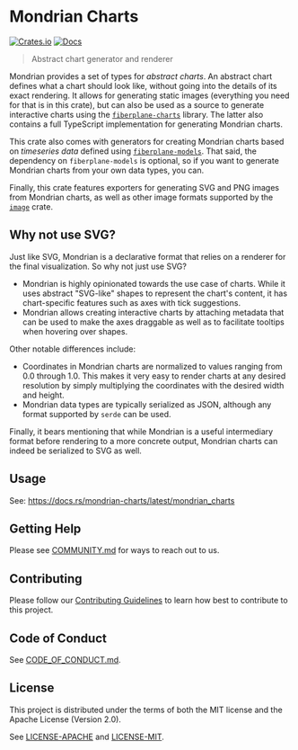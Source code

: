 # Mondrian Charts

[![Crates.io](https://img.shields.io/crates/v/mondrian-charts.svg)](https://crates.io/crates/mondrian-charts) [![Docs](https://docs.rs/mondrian-charts/badge.svg)](https://docs.rs/mondrian-charts)

> Abstract chart generator and renderer

Mondrian provides a set of types for *abstract charts*. An abstract chart
defines what a chart should look like, without going into the details of its
exact rendering. It allows for generating static images (everything you need for
that is in this crate), but can also be used as a source to generate interactive
charts using the
[`fiberplane-charts`](https://www.npmjs.com/package/@fiberplane/fiberplane-charts)
library. The latter also contains a full TypeScript implementation for
generating Mondrian charts.

This crate also comes with generators for creating Mondrian charts based on
*timeseries data* defined using
[`fiberplane-models`](https://crates.io/crates/fiberplane-models). That said,
the dependency on `fiberplane-models` is optional, so if you want to generate
Mondrian charts from your own data types, you can.

Finally, this crate features exporters for generating SVG and PNG images from
Mondrian charts, as well as other image formats supported by the
[`image`](https://crates.io/crates/image) crate.

## Why not use SVG?

Just like SVG, Mondrian is a declarative format that relies on a renderer for
the final visualization. So why not just use SVG?

* Mondrian is highly opinionated towards the use case of charts. While it uses
  abstract "SVG-like" shapes to represent the chart's content, it has
  chart-specific features such as axes with tick suggestions.
* Mondrian allows creating interactive charts by attaching metadata that can be
  used to make the axes draggable as well as to facilitate tooltips when
  hovering over shapes.

Other notable differences include:

* Coordinates in Mondrian charts are normalized to values ranging from 0.0
  through 1.0. This makes it very easy to render charts at any desired
  resolution by simply multiplying the coordinates with the desired width and
  height.
* Mondrian data types are typically serialized as JSON, although any format
  supported by `serde` can be used.

Finally, it bears mentioning that while Mondrian is a useful intermediary format
before rendering to a more concrete output, Mondrian charts can indeed be
serialized to SVG as well.

## Usage

See: https://docs.rs/mondrian-charts/latest/mondrian_charts

## Getting Help

Please see [COMMUNITY.md](../COMMUNITY.md) for ways to reach out to us.

## Contributing

Please follow our [Contributing Guidelines](../CONTRIBUTING.md) to learn how
best to contribute to this project.

## Code of Conduct

See [CODE_OF_CONDUCT.md](../CODE_OF_CONDUCT.md).

## License

This project is distributed under the terms of both the MIT license and the
Apache License (Version 2.0).

See [LICENSE-APACHE](../LICENSE-APACHE) and [LICENSE-MIT](../LICENSE-MIT).
